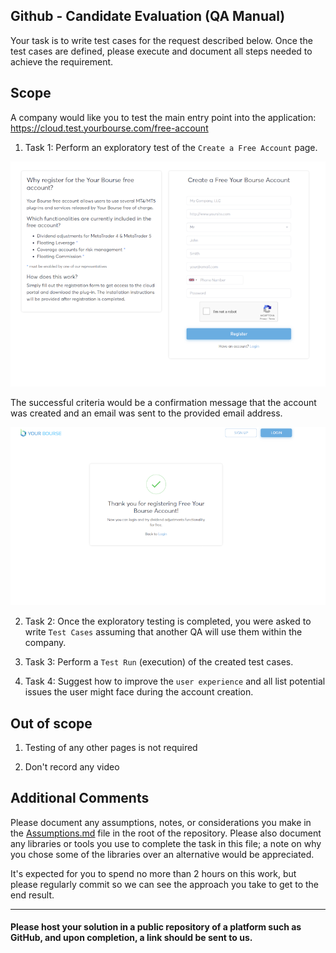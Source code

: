 
## Github - Candidate Evaluation (QA Manual)



Your task is to write test cases for the request described below. Once the test cases are defined, please execute and document all steps needed to achieve the requirement.

 

##  Scope


A company would like you to test the main entry point into the application: https://cloud.test.yourbourse.com/free-account 


1. Task 1: Perform an exploratory test of the `Create a Free Account` page.

 ![image](create_account.png)


The successful criteria would be a confirmation message that the account was created and an email was sent to the provided email address.


![image](email_sent.png)
 

2. Task 2: Once the exploratory testing is completed, you were asked to write `Test Cases` assuming that another QA will use them within the company.

3. Task 3: Perform a `Test Run` (execution) of the created test cases.

4. Task 4: Suggest how to improve the `user experience` and all list potential issues the user might face during the account creation.


## Out of scope
 

1. Testing of any other pages is not required

1. Don't record any video


## Additional Comments

Please document any assumptions, notes, or considerations you make in the [Assumptions.md](Assumptions.md) file in the root of the repository. 
Please also document any libraries or tools you use to complete the task in this file; a note on why you chose some of the libraries over an alternative would be appreciated.


It's expected for you to spend no more than 2 hours on this work, but please regularly commit so we can see the approach you take to get to the end result.

----

#### Please host your solution in a public repository of a platform such as GitHub, and upon completion, a link should be sent to us.

 